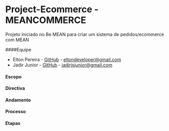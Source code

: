# Project-Ecommerce - MEANCOMMERCE
Projeto iniciado no Be MEAN para criar um sistema de pedidos/ecommerce com MEAN

####Equipe

- Elton Pereira - [GitHub](https://github.com/eltondev) - eltondeveloper@gmail.com
- Jadir Junior - [GitHub](https://github.com/jadir-junior) - jadirjsjunior@gmail.com

#### Escopo

#### Directiva

#### Andamento

#### Processo

#### Etapas
